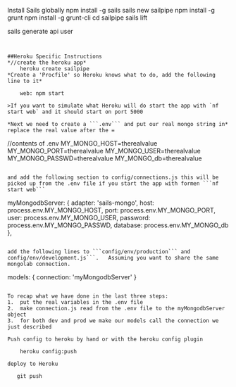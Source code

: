 Install Sails globally
   npm install -g sails
sails new sailpipe
npm install -g grunt
npm install -g grunt-cli
cd sailpipe
sails lift


sails generate api user
```


##Heroku Specific Instructions
*//create the heroku app*
    heroku create sailpipe
*Create a 'Procfile' so Heroku knows what to do, add the following line to it*

    web: npm start

>If you want to simulate what Heroku will do start the app with `nf start web` and it should start on port 5000

*Next we need to create a ```.env``` and put our real mongo string in*
replace the real value after the =

```
//contents of .env
MY_MONGO_HOST=therealvalue
MY_MONGO_PORT=therealvalue
MY_MONGO_USER=therealvalue
MY_MONGO_PASSWD=therealvalue
MY_MONGO_db=therealvalue
```

and add the following section to config/connections.js this will be picked up from the .env file if you start the app with formen ```nf start web```

```
myMongodbServer: {
  adapter: 'sails-mongo',
  host: process.env.MY_MONGO_HOST,
  port: process.env.MY_MONGO_PORT,
  user: process.env.MY_MONGO_USER,
  password: process.env.MY_MONGO_PASSWD,
  database: process.env.MY_MONGO_db
},
```

add the following lines to ```config/env/production``` and config/env/development.js```.   Assuming you want to share the same mongolab connection.

```
models: {
  connection: 'myMongodbServer'
}

```

To recap what we have done in the last three steps:
1.  put the real variables in the .env file
2.  make connection.js read from the .env file to the myMongodbServer object
3.  for both dev and prod we make our models call the connection we just described 

Push config to heroku by hand or with the heroku config plugin

    heroku config:push

deploy to Heroku

   git push
